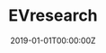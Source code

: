 ---
title: "EVresearch"  # Add a page title.
summary: "EVresearch"  # Add a page description.
date: "2019-01-01T00:00:00Z"  # Add today's date.
type: "widget_page"  # Page type is a Widget Page
---